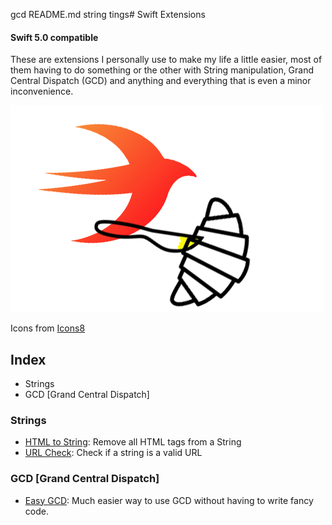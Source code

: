 gcd
README.md
string
tings# Swift Extensions
#### Swift 5.0 compatible

These are extensions I personally use to make my life a little easier, most of them having to do something or the other with String manipulation, Grand Central Dispatch (GCD) and anything and everything that is even a minor inconvenience.

![Swift-Extensions-Logo](tings/Swift-Extensions-Thing.png)

Icons from [Icons8](http://icons8.com)

## Index

- Strings
- GCD [Grand Central Dispatch]

### Strings
- [HTML to String](string/html_to_string.swift): Remove all HTML tags from a String
- [URL Check](string/url_check.swift): Check if a string is a valid URL

### GCD [Grand Central Dispatch]
 - [Easy GCD](gcd/gcd_extension.swift): Much easier way to use GCD without having to write fancy code.
